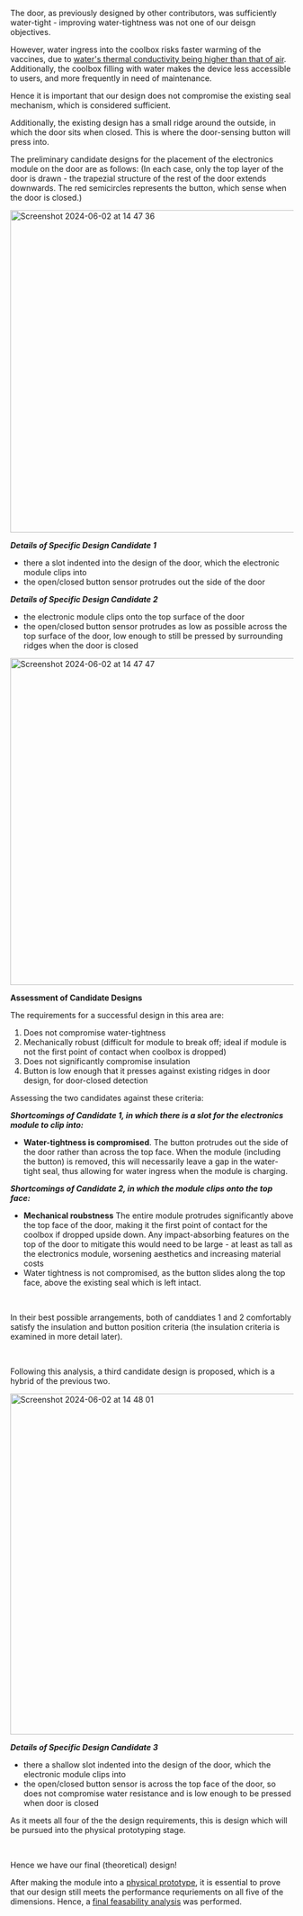 The door, as previously designed by other contributors, was sufficiently water-tight - improving water-tightness was not one of our deisgn objectives. 

However, water ingress into the coolbox risks faster warming of the vaccines, due to [water's thermal conductivity being higher than that of air](https://en.wikipedia.org/wiki/Thermal_conductivity_and_resistivity). Additionally, the coolbox filling with water makes the device less accessible to users, and more frequently in need of maintenance. 

Hence it is important that our design does not compromise the existing seal mechanism, which is considered sufficient. 


Additionally, the existing design has a small ridge around the outside, in which the door sits when closed. This is where the door-sensing button will press into. 

The preliminary candidate designs for the placement of the electronics module on the door are as follows: (In each case, only the top layer of the door is drawn - the trapezial structure of the rest of the door extends downwards. The red semicircles represents the button, which sense when the door is closed.)

<img width="573" alt="Screenshot 2024-06-02 at 14 47 36" src="https://github.com/Technology-for-the-Poorest-Billion/2024-ideabatic-beam/assets/98609386/c3a3d5dd-7df6-48d8-96a9-f23f8eb71fef">

***Details of Specific Design Candidate 1***

- there a slot indented into the design of the door, which the electronic module clips into
- the open/closed button sensor protrudes out the side of the door

***Details of Specific Design Candidate 2***

- the electronic module clips onto the top surface of the door
- the open/closed button sensor protrudes as low as possible across the top surface of the door, low enough to still be pressed by surrounding ridges when the door is closed

<img width="581" alt="Screenshot 2024-06-02 at 14 47 47" src="https://github.com/Technology-for-the-Poorest-Billion/2024-ideabatic-beam/assets/98609386/d5ce7e07-da6d-4d5c-a42f-11d882ae6e41">



<br />

**Assessment of Candidate Designs**

The requirements for a successful design in this area are:
1) Does not compromise water-tightness
2) Mechanically robust (difficult for module to break off; ideal if module is not the first point of contact when coolbox is dropped)
3) Does not significantly compromise insulation
4) Button is low enough that it presses against existing ridges in door design, for door-closed detection

Assessing the two candidates against these criteria:

***Shortcomings of Candidate 1, in which there is a slot for the electronics module to clip into:***

- ****Water-tightness is compromised****.
  The button protrudes out the side of the door rather than across the top face. When the module (including the button) is removed, this will necessarily leave a gap in the water-tight seal, thus allowing for water ingress when the module is charging.

***Shortcomings of Candidate 2, in which the module clips onto the top face:***
- ****Mechanical roubstness****
  The entire module protrudes significantly above the top face of the door, making it the first point of contact for the coolbox if dropped upside down.
  Any impact-absorbing features on the top of the door to mitigate this would need to be large - at least as tall as the electronics module, worsening aesthetics and increasing material costs
- Water tightness is not compromised, as the button slides along the top face, above the existing seal which is left intact. 

<br />

In their best possible arrangements, both of canddiates 1 and 2 comfortably satisfy the insulation and button position criteria (the insulation criteria is examined in more detail later). 

<br />

Following this analysis, a third candidate design is proposed, which is a hybrid of the previous two. 

<img width="606" alt="Screenshot 2024-06-02 at 14 48 01" src="https://github.com/Technology-for-the-Poorest-Billion/2024-ideabatic-beam/assets/98609386/2099c0e0-bebd-4f29-bdda-ca85e347cd50">

***Details of Specific Design Candidate 3***

- there a shallow slot indented into the design of the door, which the electronic module clips into
- the open/closed button sensor is across the top face of the door, so does not compromise water resistance and is low enough to be pressed when door is closed
  
As it meets all four of the the design requirements, this is design which will be pursued into the physical prototyping stage. 

<br />

Hence we have our final (theoretical) design!

After making the module into a [physical prototype](https://github.com/Technology-for-the-Poorest-Billion/2024-ideabatic-beam/blob/main/mechanical%20design/handover%20notes/final%20design%20dimensions.md), it is essential to prove that our design still meets the performance requriements on all five of the dimensions. Hence, a [final feasability analysis](https://github.com/Technology-for-the-Poorest-Billion/2024-ideabatic-beam/blob/main/Benjamin_Outputs/Final_Design_Feasability.md) was performed. 
